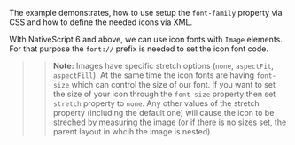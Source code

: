 
The example demonstrates, how to use setup the  `font-family` property via CSS and how to define the needed icons via XML.

<snippet id='icon-font-xml-def'/>
<snippet id='icon-font-css-class-def'/>

WIth NativeScript 6 and above, we can use icon fonts with `Image` elements. For that purpose the `font://` prefix is needed to set the icon font code.

<snippet id='icon-font-xml-images'/>
<snippet id='icon-font-css-class-def'/>

>> **Note:** Images have specific stretch options (`none`, `aspectFit`, `aspectFill`). At the same time the icon fonts are having `font-size` which can control the size of our font. If you want to set the size of your icon through the `font-size` property then set `stretch` property to `none`. Any other values of the stretch property (including the default one) will cause the icon to be streched by measuring the image (or if there is no sizes set, the parent layout in whcih the image is nested).
